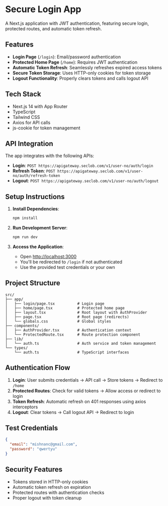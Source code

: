 # Secure Login App

A Next.js application with JWT authentication, featuring secure login, protected routes, and automatic token refresh.

## Features

- **Login Page** (`/login`): Email/password authentication
- **Protected Home Page** (`/home`): Requires JWT authentication
- **Automatic Token Refresh**: Seamlessly refreshes expired access tokens
- **Secure Token Storage**: Uses HTTP-only cookies for token storage
- **Logout Functionality**: Properly clears tokens and calls logout API

## Tech Stack

- Next.js 14 with App Router
- TypeScript
- Tailwind CSS
- Axios for API calls
- js-cookie for token management

## API Integration

The app integrates with the following APIs:

- **Login**: `POST https://apigateway.seclob.com/v1/user-no/auth/login`
- **Refresh Token**: `POST https://apigateway.seclob.com/v1/user-no/auth/refresh-token`
- **Logout**: `POST https://apigateway.seclob.com/v1/user-no/auth/logout`

## Setup Instructions

1. **Install Dependencies**:
   ```bash
   npm install
   ```

2. **Run Development Server**:
   ```bash
   npm run dev
   ```

3. **Access the Application**:
   - Open [http://localhost:3000](http://localhost:3000)
   - You'll be redirected to `/login` if not authenticated
   - Use the provided test credentials or your own

## Project Structure

```
src/
├── app/
│   ├── login/page.tsx          # Login page
│   ├── home/page.tsx           # Protected home page
│   ├── layout.tsx              # Root layout with AuthProvider
│   ├── page.tsx                # Root page (redirects)
│   └── globals.css             # Global styles
├── components/
│   ├── AuthProvider.tsx        # Authentication context
│   └── ProtectedRoute.tsx      # Route protection component
├── lib/
│   └── auth.ts                 # Auth service and token management
└── types/
    └── auth.ts                 # TypeScript interfaces

```

## Authentication Flow

1. **Login**: User submits credentials → API call → Store tokens → Redirect to `/home`
2. **Protected Routes**: Check for valid tokens → Allow access or redirect to login
3. **Token Refresh**: Automatic refresh on 401 responses using axios interceptors
4. **Logout**: Clear tokens → Call logout API → Redirect to login

## Test Credentials

```json
{
  "email": "mishnanc@gmail.com",
  "password": "qwertyu"
}
```

## Security Features

- Tokens stored in HTTP-only cookies
- Automatic token refresh on expiration
- Protected routes with authentication checks
- Proper logout with token cleanup